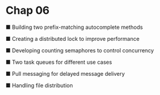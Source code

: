# Chap 06

■ Building two prefix-matching autocomplete methods

■ Creating a distributed lock to improve performance

■ Developing counting semaphores to control concurrency

■ Two task queues for different use cases

■ Pull messaging for delayed message delivery

■ Handling file distribution
